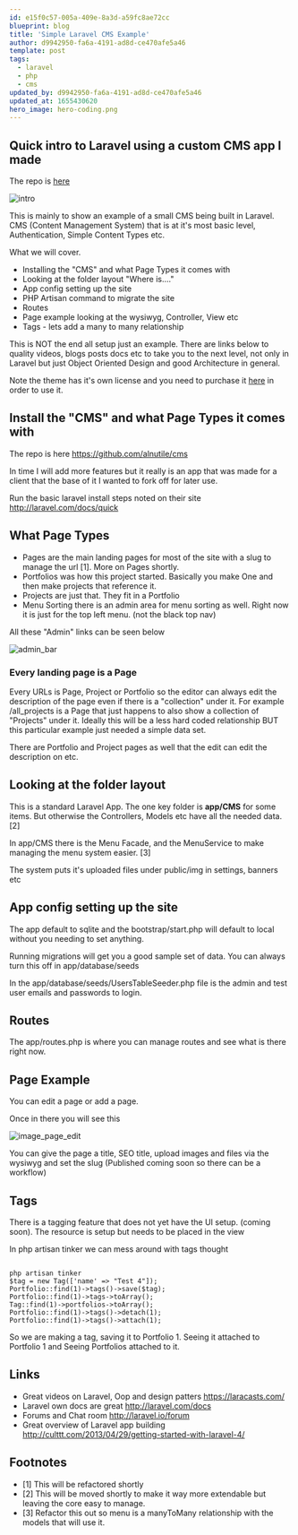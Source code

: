 ```yaml
---
id: e15f0c57-005a-409e-8a3d-a59fc8ae72cc
blueprint: blog
title: 'Simple Laravel CMS Example'
author: d9942950-fa6a-4191-ad8d-ce470afe5a46
template: post
tags:
  - laravel
  - php
  - cms
updated_by: d9942950-fa6a-4191-ad8d-ce470afe5a46
updated_at: 1655430620
hero_image: hero-coding.png
---
```

## Quick intro to Laravel using a custom CMS app I made

The repo is [here](https://github.com/alnutile/l4cms)
 
![intro](https://dl-web.dropbox.com/get/Screenshots/intro_image.png?_subject_uid=54803135&w=AADdI8YLw5iRjK91_3LjSHq7b7z0ibM8KY4P7MicRH9UFA)

This is mainly to show an example of a small CMS being built in Laravel. CMS (Content Management System) that is at it's most basic level, Authentication, Simple Content Types etc.

What we will cover.

  * Installing the "CMS" and what Page Types it comes with
  * Looking at the folder layout "Where is...."
  * App config setting up the site
  * PHP Artisan command to migrate the site
  * Routes
  * Page example looking at the wysiwyg, Controller, View etc
  * Tags - lets add a many to many relationship
  

This is NOT the end all setup just an example. There are links below to quality videos, blogs posts docs etc to take you to the next level, not only in Laravel but just Object Oriented Design and good Architecture in general.

Note the theme has it's own license and you need to purchase it [here](https://wrapbootstrap.com/theme/colorfrog-WB01PG0H4) in order to use it.

## Install the "CMS" and what Page Types it comes with

The repo is here https://github.com/alnutile/cms

In time I will add more features but it really is an app that was made for a client that the base of it I wanted to fork off for later use.

Run the basic laravel install steps noted on their site http://laravel.com/docs/quick

## What Page Types

 * Pages are the main landing pages for most of the site with a slug to manage the url [1]. More on Pages shortly.
 * Portfolios was how this project started. Basically you make One and then make projects that reference it. 
 * Projects are just that. They fit in a Portfolio
 * Menu Sorting there is an admin area for menu sorting as well. Right now it is just for the top left menu. (not the black top nav)
 
All these "Admin" links can be seen below

![admin_bar](https://dl-web.dropbox.com/get/Screenshots/admin_link.png?_subject_uid=54803135&w=AAAXvu_aZZUUGLFbgByRli-WjFgDpVmUDnQxverzi5_ISg)


### Every landing page is a Page 

Every URLs is Page, Project or Portfolio so the editor can always edit the description of the page even if there is a "collection" under it. For example /all_projects is a Page that just happens to also show a collection of "Projects" under it. Ideally this will be a less hard coded relationship BUT this particular example just needed a simple data set.


There are Portfolio and Project pages as well that the edit can edit the description on etc.


## Looking at the folder layout

This is a standard Laravel App. The one key folder is **app/CMS** for some items. But otherwise the Controllers, Models etc have all the needed data. [2]

In app/CMS there is the Menu Facade, and the MenuService to make managing the menu system easier. [3]

The system puts it's uploaded files under public/img in settings, banners etc

## App config setting up the site

The app default to sqlite and the bootstrap/start.php will default to local without you needing to set anything.

Running migrations will get you a good sample set of data. You can always turn this off in app/database/seeds

In the app/database/seeds/UsersTableSeeder.php file is the admin and test user emails and passwords to login.

## Routes

The app/routes.php is where you can manage routes and see what is there right now. 

## Page Example

You can edit a page or add a page.

Once in there you will see this

![image_page_edit](https://dl-web.dropbox.com/get/Screenshots/edit.png?_subject_uid=54803135&w=AADonXAFhGpiKY5JL9u6d248TPQKJMPCDcHTwUi2s2Hk5Q)



You can give the page a title, SEO title, upload images and files via the wysiwyg and set the slug (Published coming soon so there can be a workflow)

## Tags

There is a tagging feature that does not yet have the UI setup. (coming soon). The resource is setup but needs to be placed in the view

In php artisan tinker we can mess around with tags thought

~~~

php artisan tinker
$tag = new Tag(['name' => "Test 4"]);
Portfolio::find(1)->tags()->save($tag);
Portfolio::find(1)->tags->toArray();
Tag::find(1)->portfolios->toArray();
Portfolio::find(1)->tags()->detach(1);
Portfolio::find(1)->tags()->attach(1);
~~~

So we are making a tag, saving it to Portfolio 1. Seeing it attached to Portfolio 1 and Seeing Portfolios attached to it.

## Links

 * Great videos on Laravel, Oop and design patters https://laracasts.com/
 * Laravel own docs are great http://laravel.com/docs
 * Forums and Chat room http://laravel.io/forum
 * Great overview of Laravel app building http://culttt.com/2013/04/29/getting-started-with-laravel-4/
 

## Footnotes

  * [1] This will be refactored shortly
  * [2] This will be moved shortly to make it way more extendable but leaving the core easy to manage.
  * [3] Refactor this out so menu is a manyToMany relationship with the models that will use it.
